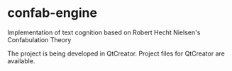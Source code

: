 confab-engine
=============

Implementation of text cognition based on Robert Hecht Nielsen's Confabulation Theory

The project is being developed in QtCreator. Project files for QtCreator are available.
